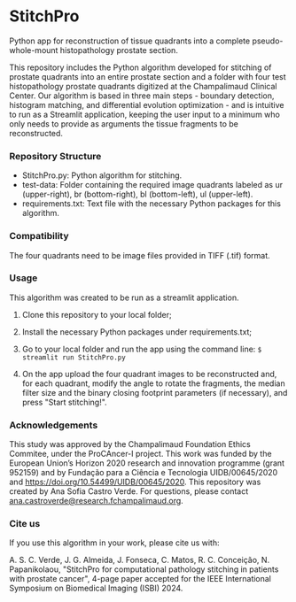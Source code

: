 # StitchPro
Python app for reconstruction of tissue quadrants into a complete pseudo-whole-mount histopathology prostate section.

This repository includes the Python algorithm developed for stitching of prostate quadrants into an entire prostate section and a folder with four test histopathology prostate quadrants digitized at the Champalimaud Clinical Center. Our algorithm is based in three main steps - boundary detection, histogram matching, and differential evolution optimization - and is intuitive to run as a Streamlit application, keeping the user input to a minimum who only needs to provide as arguments the tissue fragments to be reconstructed.
 
### Repository Structure
- StitchPro.py: Python algorithm for stitching.
- test-data: Folder containing the required image quadrants labeled as ur (upper-right), br (bottom-right), bl (bottom-left), ul (upper-left).
- requirements.txt: Text file with the necessary Python packages for this algorithm.

### Compatibility
The four quadrants need to be image files provided in TIFF (.tif) format.

### Usage
This algorithm was created to be run as a streamlit application.

1) Clone this repository to your local folder;

2) Install the necessary Python packages under requirements.txt;

3) Go to your local folder and run the app using the command line:
`$ streamlit run StitchPro.py`

4) On the app upload the four quadrant images to be reconstructed and, for each quadrant, modify the angle to rotate the fragments, the median filter size and the binary closing footprint parameters (if necessary), and press "Start stitching!".

### Acknowledgements
This study was approved by the Champalimaud Foundation Ethics Commitee, under the ProCAncer-I project. This work was funded by the European Union’s Horizon 2020 research and innovation programme (grant 952159) and by Fundação para a Ciência e Tecnologia UIDB/00645/2020 and https://doi.org/10.54499/UIDB/00645/2020.
This repository was created by Ana Sofia Castro Verde. For questions, please contact ana.castroverde@research.fchampalimaud.org.

### Cite us
If you use this algorithm in your work, please cite us with:

A. S. C. Verde, J. G. Almeida, J. Fonseca, C. Matos, R. C. Conceição, N. Papanikolaou, "StitchPro for computational pathology stitching in patients with prostate cancer", 4-page paper accepted for the IEEE International Symposium on Biomedical Imaging (ISBI) 2024.

